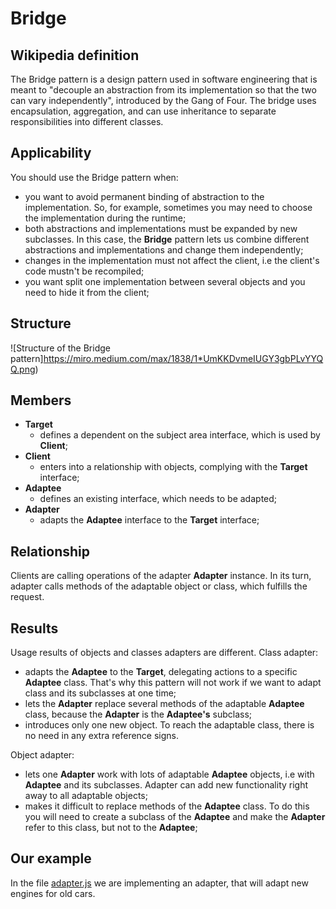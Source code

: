 # Bridge

## Wikipedia definition

The Bridge pattern is a design pattern used in software engineering that is meant to "decouple an abstraction from its implementation so that the two can vary independently", introduced by the Gang of Four. The bridge uses encapsulation, aggregation, and can use inheritance to separate responsibilities into different classes.

## Applicability

You should use the Bridge pattern when:

- you want to avoid permanent binding of abstraction to the implementation. So, for example, sometimes you may need to choose the implementation during the runtime;
- both abstractions and implementations must be expanded by new subclasses. In this case, the **Bridge** pattern lets us combine different abstractions and implementations and change them independently;
- changes in the implementation must not affect the client, i.e the client's code mustn't be recompiled;
- you want split one implementation between several objects and you need to hide it from the client;

## Structure

![Structure of the Bridge pattern]https://miro.medium.com/max/1838/1*UmKKDvmeIUGY3gbPLvYYQQ.png)

## Members

- **Target**
  - defines a dependent on the subject area interface, which is used by **Client**;
- **Client**
  - enters into a relationship with objects, complying with the **Target** interface;
- **Adaptee**
  - defines an existing interface, which needs to be adapted;
- **Adapter**
  - adapts the **Adaptee** interface to the **Target** interface;

## Relationship

Clients are calling operations of the adapter **Adapter** instance. In its turn, adapter calls methods of the adaptable object or class, which fulfills the request.

## Results

Usage results of objects and classes adapters are different. Class adapter:

- adapts the **Adaptee** to the **Target**, delegating actions to a specific **Adaptee** class. That's why this pattern will not work if we want to adapt class and its subclasses at one time;
- lets the **Adapter** replace several methods of the adaptable **Adaptee** class, because the **Adapter** is the **Adaptee's** subclass;
- introduces only one new object. To reach the adaptable class, there is no need in any extra reference signs.

Object adapter:

- lets one **Adapter** work with lots of adaptable **Adaptee** objects, i.e with **Adaptee** and its subclasses. Adapter can add new functionality right away to all adaptable objects;
- makes it difficult to replace methods of the **Adaptee** class. To do this you will need to create a subclass of the **Adaptee** and make the **Adapter** refer to this class, but not to the **Adaptee**;

## Our example

In the file [adapter.js](https://github.com/kirillgenets/js-design-patterns/blob/master/patterns/structural-patterns/adapter/adapter.js) we are implementing an adapter, that will adapt new engines for old cars.
